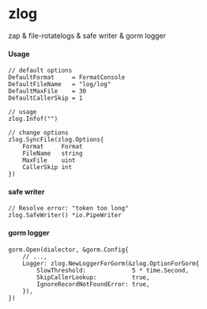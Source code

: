 # zlog
zap & file-rotatelogs & safe writer & gorm logger

#### Usage

```
// default options
DefaultFormat     = FormatConsole
DefaultFileName   = "log/log"
DefaultMaxFile    = 30
DefaultCallerSkip = 1

// usage
zlog.Infof("")

// change options
zlog.SyncFile(zlog.Options{
    Format     Format
	FileName   string
	MaxFile    uint
	CallerSkip int
})
```

#### safe writer

```
// Resolve error: "token too long"
zlog.SafeWriter() *io.PipeWriter 
```

#### gorm logger
``` 
gorm.Open(dialector, &gorm.Config{
    // ...,
    Logger: zlog.NewLoggerForGorm(&zlog.OptionForGorm{
        SlowThreshold:             5 * time.Second,
        SkipCallerLookup:          true,
        IgnoreRecordNotFoundError: true,
    }),
})
```